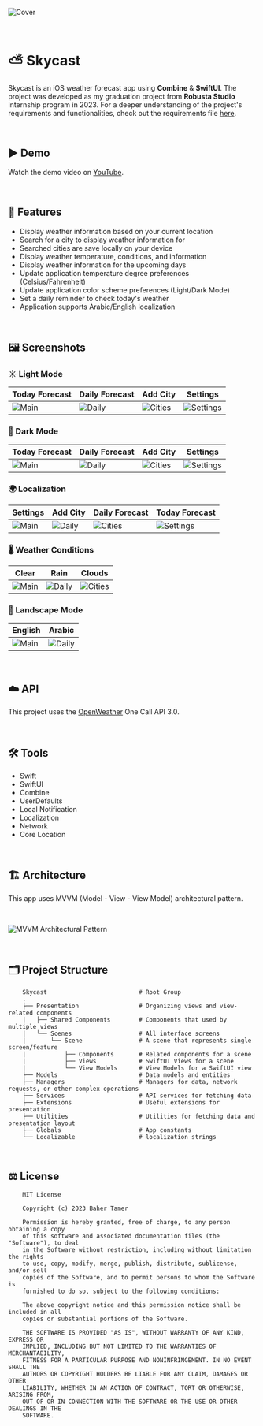 ![Cover](Screenshots/Cover.jpg)

<br>

# ⛅️ Skycast
Skycast is an iOS weather forecast app using **Combine** & **SwiftUI**. The project was developed as my graduation project from **Robusta Studio** internship program in 2023. For a deeper understanding of the project's requirements and functionalities, check out the requirements file [here](Requirements.md).

<br>

## ▶️ Demo
Watch the demo video on [YouTube]().

<br>

## 🌟 Features
- Display weather information based on your current location
- Search for a city to display weather information for
- Searched cities are save locally on your device
- Display weather temperature, conditions, and information
- Display weather information for the upcoming days
- Update application temperature degree preferences (Celsius/Fahrenheit)
- Update application color scheme preferences (Light/Dark Mode)
- Set a daily reminder to check today's weather
- Application supports Arabic/English localization

<br>

## 🖼️ Screenshots

### ☀️ Light Mode
| **Today Forecast** | **Daily Forecast** | **Add City** | **Settings** |
| ------------------ | ------------------ | ------------ | ------------ |
| ![Main](Screenshots/Light/Main.png) | ![Daily](Screenshots/Light/Daily.png) | ![Cities](Screenshots/Light/Cities.png) | ![Settings](Screenshots/Light/Settings.png) |

### 🌙 Dark Mode
| **Today Forecast** | **Daily Forecast** | **Add City** | **Settings** |
| ------------------ | ------------------ | ------------ | ------------ |
| ![Main](Screenshots/Dark/Main.png) | ![Daily](Screenshots/Dark/Daily.png) | ![Cities](Screenshots/Dark/Cities.png) | ![Settings](Screenshots/Dark/Settings.png) |

### 🌍 Localization
| **Settings** | **Add City** | **Daily Forecast** | **Today Forecast** |
| ------------ | ------------ | ------------------ | ------------------ |
| ![Main](Screenshots/Arabic/Settings.png) | ![Daily](Screenshots/Arabic/Cities.png) | ![Cities](Screenshots/Arabic/Daily.png) | ![Settings](Screenshots/Arabic/Main.png) |

### 🌡️ Weather Conditions
| **Clear** | **Rain** | **Clouds** |
| --------- | -------- | ---------- |
| ![Main](Screenshots/Conditions/Clear.png) | ![Daily](Screenshots/Conditions/Rain.png) | ![Cities](Screenshots/Conditions/Clouds.png) |

### 🔁 Landscape Mode
| **English** | **Arabic** |
| ----------- | ---------- |
| ![Main](Screenshots/Landscape/English.png) | ![Daily](Screenshots/Landscape/Arabic.png) |

<br>

## ☁️ API
This project uses the [OpenWeather](https://openweathermap.org) One Call API 3.0.

<br>

## 🛠️ Tools
- Swift
- SwiftUI
- Combine
- UserDefaults
- Local Notification
- Localization
- Network
- Core Location

<br>

## 🏗️ Architecture
This app uses MVVM (Model - View - View Model) architectural pattern.

<br>

![MVVM Architectural Pattern](Screenshots/MVVM.jpg)

<br>

## 🗂️ Project Structure

```
    Skycast                          # Root Group
    .
    ├── Presentation                 # Organizing views and view-related components
    |   ├── Shared Components        # Components that used by multiple views
    |   └── Scenes                   # All interface screens
    |       └── Scene                # A scene that represents single screen/feature
    |           ├── Components       # Related components for a scene
    |           ├── Views            # SwiftUI Views for a scene
    |           └── View Models      # View Models for a SwiftUI view
    ├── Models                       # Data models and entities
    ├── Managers                     # Managers for data, network requests, or other complex operations
    ├── Services                     # API services for fetching data
    ├── Extensions                   # Useful extensions for presentation
    ├── Utilities                    # Utilities for fetching data and presentation layout
    ├── Globals                      # App constants
    └── Localizable                  # localization strings
```

<br>

## ⚖️ License
```
    MIT License
    
    Copyright (c) 2023 Baher Tamer
    
    Permission is hereby granted, free of charge, to any person obtaining a copy
    of this software and associated documentation files (the "Software"), to deal
    in the Software without restriction, including without limitation the rights
    to use, copy, modify, merge, publish, distribute, sublicense, and/or sell
    copies of the Software, and to permit persons to whom the Software is
    furnished to do so, subject to the following conditions:
    
    The above copyright notice and this permission notice shall be included in all
    copies or substantial portions of the Software.
    
    THE SOFTWARE IS PROVIDED "AS IS", WITHOUT WARRANTY OF ANY KIND, EXPRESS OR
    IMPLIED, INCLUDING BUT NOT LIMITED TO THE WARRANTIES OF MERCHANTABILITY,
    FITNESS FOR A PARTICULAR PURPOSE AND NONINFRINGEMENT. IN NO EVENT SHALL THE
    AUTHORS OR COPYRIGHT HOLDERS BE LIABLE FOR ANY CLAIM, DAMAGES OR OTHER
    LIABILITY, WHETHER IN AN ACTION OF CONTRACT, TORT OR OTHERWISE, ARISING FROM,
    OUT OF OR IN CONNECTION WITH THE SOFTWARE OR THE USE OR OTHER DEALINGS IN THE
    SOFTWARE.
```
